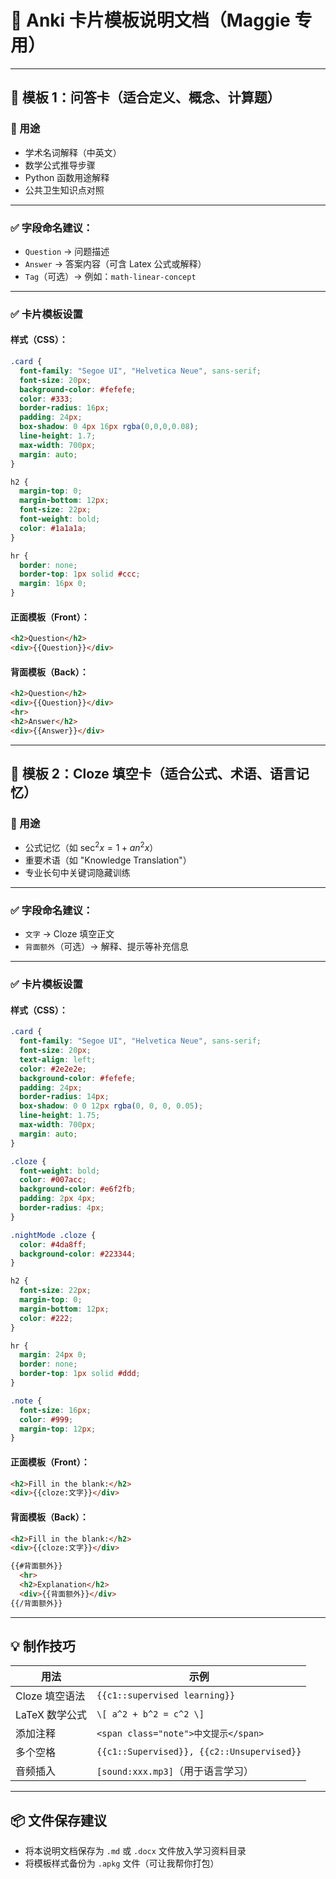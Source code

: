 # 📘 Anki 卡片模板说明文档（Maggie 专用）

---

## 🧩 模板 1：问答卡（适合定义、概念、计算题）

### 🧾 用途  
- 学术名词解释（中英文）
- 数学公式推导步骤
- Python 函数用途解释
- 公共卫生知识点对照

---

### ✅ 字段命名建议：
- `Question` → 问题描述
- `Answer` → 答案内容（可含 Latex 公式或解释）
- `Tag`（可选）→ 例如：`math-linear-concept`

---

### ✅ 卡片模板设置

#### 样式（CSS）：
```css
.card {
  font-family: "Segoe UI", "Helvetica Neue", sans-serif;
  font-size: 20px;
  background-color: #fefefe;
  color: #333;
  border-radius: 16px;
  padding: 24px;
  box-shadow: 0 4px 16px rgba(0,0,0,0.08);
  line-height: 1.7;
  max-width: 700px;
  margin: auto;
}

h2 {
  margin-top: 0;
  margin-bottom: 12px;
  font-size: 22px;
  font-weight: bold;
  color: #1a1a1a;
}

hr {
  border: none;
  border-top: 1px solid #ccc;
  margin: 16px 0;
}
```

#### 正面模板（Front）：
```html
<h2>Question</h2>
<div>{{Question}}</div>
```

#### 背面模板（Back）：
```html
<h2>Question</h2>
<div>{{Question}}</div>
<hr>
<h2>Answer</h2>
<div>{{Answer}}</div>
```

---

## 🧩 模板 2：Cloze 填空卡（适合公式、术语、语言记忆）

### 🧾 用途  
- 公式记忆（如 $\sec^2 x = 1 + 	an^2 x$）
- 重要术语（如 "Knowledge Translation"）
- 专业长句中关键词隐藏训练

---

### ✅ 字段命名建议：
- `文字` → Cloze 填空正文
- `背面额外`（可选）→ 解释、提示等补充信息

---

### ✅ 卡片模板设置

#### 样式（CSS）：
```css
.card {
  font-family: "Segoe UI", "Helvetica Neue", sans-serif;
  font-size: 20px;
  text-align: left;
  color: #2e2e2e;
  background-color: #fefefe;
  padding: 24px;
  border-radius: 14px;
  box-shadow: 0 0 12px rgba(0, 0, 0, 0.05);
  line-height: 1.75;
  max-width: 700px;
  margin: auto;
}

.cloze {
  font-weight: bold;
  color: #007acc;
  background-color: #e6f2fb;
  padding: 2px 4px;
  border-radius: 4px;
}

.nightMode .cloze {
  color: #4da8ff;
  background-color: #223344;
}

h2 {
  font-size: 22px;
  margin-top: 0;
  margin-bottom: 12px;
  color: #222;
}

hr {
  margin: 24px 0;
  border: none;
  border-top: 1px solid #ddd;
}

.note {
  font-size: 16px;
  color: #999;
  margin-top: 12px;
}
```

#### 正面模板（Front）：
```html
<h2>Fill in the blank:</h2>
<div>{{cloze:文字}}</div>
```

#### 背面模板（Back）：
```html
<h2>Fill in the blank:</h2>
<div>{{cloze:文字}}</div>

{{#背面额外}}
  <hr>
  <h2>Explanation</h2>
  <div>{{背面额外}}</div>
{{/背面额外}}
```

---

## 💡 制作技巧

| 用法 | 示例 |
|------|------|
| Cloze 填空语法 | `{{c1::supervised learning}}` |
| LaTeX 数学公式 | `\[ a^2 + b^2 = c^2 \]` |
| 添加注释 | `<span class="note">中文提示</span>` |
| 多个空格 | `{{c1::Supervised}}, {{c2::Unsupervised}}` |
| 音频插入 | `[sound:xxx.mp3]`（用于语言学习） |

---

## 📦 文件保存建议
- 将本说明文档保存为 `.md` 或 `.docx` 文件放入学习资料目录
- 将模板样式备份为 `.apkg` 文件（可让我帮你打包）

